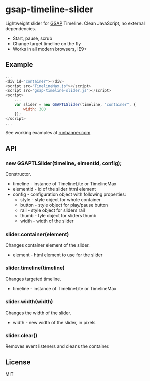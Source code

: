 gsap-timeline-slider
=========

Lightweight slider for [GSAP] Timeline. Clean JavaScript, no external dependencies.

  - Start, pause, scrub
  - Change target timeline on the fly
  - Works in all modern browsers, IE9+

## Example
```js
...
<div id="container"></div>
<script src="TimelineMax.js"></script>
<script src="gsap-timeline-slider.js"></script>
<script>
    ...
    var slider = new GSAPTLSlider(timeline, "container", {
        width: 300
    });
</script>
...
```
See working examples at [runbanner.com]

## API

### new GSAPTLSlider(timeline, elmentId, config);
Constructor.
* timeline - instance of TimelineLite or TimelineMax
* elementId - id of the slider html element
* config - configuration object with following properties:
    * style - style object for whole container
    * button - style object for play/pause button
    * rail - style object for sliders rail
    * thumb - tyle object for sliders thumb
    * width - width of the slider

### slider.container(element)
Changes container element of the slider.
* element - html element to use for the slider

### slider.timeline(timeline)
Changes targeted timeline.
* timeline - instance of TimelineLite or TimelineMax

### slider.width(width)
Changes the width of the slider.
* width - new width of the slider, in pixels

### slider.clear()
Removes event listeners and cleans the container.

License
----

MIT

[gsap]:http://www.greensock.com/gsap-js/
[runbanner.com]:http://runbanner.com/demos/


